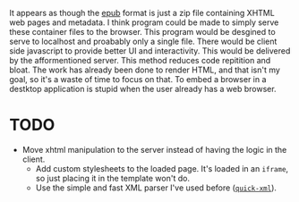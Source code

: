 It appears as though the [epub](https://en.wikipedia.org/wiki/EPUB) format is just a zip file containing XHTML web pages and metadata.
I think program could be made to simply serve these container files to the browser.
This program would be desgined to serve to localhost and proabably only a single file.
There would be client side javascript to provide better UI and interactivity.
This would be delivered by the afformentioned server.
This method reduces code repitition and bloat.
The work has already been done to render HTML, and that isn't my goal, so it's a waste of time to focus on that.
To embed a browser in a destktop application is stupid when the user already has a web browser.


# TODO

- Move xhtml manipulation to the server instead of having the logic in the client.
  - Add custom stylesheets to the loaded page. It's loaded in an `iframe`, so
    just placing it in the template won't do.
  - Use the simple and fast XML parser I've used before ([`quick-xml`](https://lib.rs/quick-xml)).
